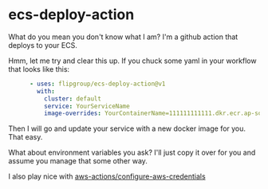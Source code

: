 ecs-deploy-action
===

What do you mean you don't know what I am? I'm a github action that deploys to your ECS.

Hmm, let me try and clear this up. If you chuck some yaml in your workflow that looks like this:

```yaml
      - uses: flipgroup/ecs-deploy-action@v1
        with:
          cluster: default
          service: YourServiceName
          image-overrides: YourContainerName=111111111111.dkr.ecr.ap-southeast-2.amazonaws.com/Repo/YourImageName:${{ env.GITHUB_RUN_NUMBER }}
```
Then I will go and update your service with a new docker image for you. That easy.

What about environment variables you ask? I'll just copy it over for you and assume you manage that some other way.

I also play nice with [aws-actions/configure-aws-credentials](https://github.com/aws-actions/configure-aws-credentials)
